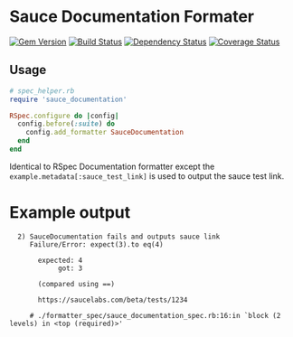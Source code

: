 # Sauce Documentation Formater 
[![Gem Version](https://badge.fury.io/rb/sauce_documentation.svg)](https://rubygems.org/gems/sauce_documentation)
[![Build Status](https://travis-ci.org/bootstraponline/sauce_documentation_formatter.svg)](https://travis-ci.org/bootstraponline/sauce_documentation_formatter/builds)
[![Dependency Status](https://gemnasium.com/bootstraponline/sauce_documentation_formatter.svg)](https://gemnasium.com/bootstraponline/sauce_documentation_formatter)
[![Coverage Status](https://coveralls.io/repos/bootstraponline/sauce_documentation_formatter/badge.svg?nocache2)](https://coveralls.io/r/bootstraponline/sauce_documentation_formatter)

## Usage

```ruby
# spec_helper.rb
require 'sauce_documentation'

RSpec.configure do |config|
  config.before(:suite) do
    config.add_formatter SauceDocumentation
  end
end
```

Identical to RSpec Documentation formatter except the `example.metadata[:sauce_test_link]`
is used to output the sauce test link.

# Example output

```
  2) SauceDocumentation fails and outputs sauce link
     Failure/Error: expect(3).to eq(4)
       
       expected: 4
            got: 3
       
       (compared using ==)
       
       https://saucelabs.com/beta/tests/1234
       
     # ./formatter_spec/sauce_documentation_spec.rb:16:in `block (2 levels) in <top (required)>'
```
